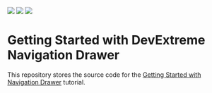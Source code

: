 <!-- default badges list -->
![](https://img.shields.io/endpoint?url=https://codecentral.devexpress.com/api/v1/VersionRange/311961646/22.1.3%2B)
[![](https://img.shields.io/badge/Open_in_DevExpress_Support_Center-FF7200?style=flat-square&logo=DevExpress&logoColor=white)](https://supportcenter.devexpress.com/ticket/details/T949079)
[![](https://img.shields.io/badge/📖_How_to_use_DevExpress_Examples-e9f6fc?style=flat-square)](https://docs.devexpress.com/GeneralInformation/403183)
<!-- default badges end -->
# Getting Started with DevExtreme Navigation Drawer

This repository stores the source code for the [Getting Started with Navigation Drawer](https://js.devexpress.com/Documentation/Guide/UI_Components/Drawer/Getting_Started_with_Navigation_Drawer/) tutorial. 
